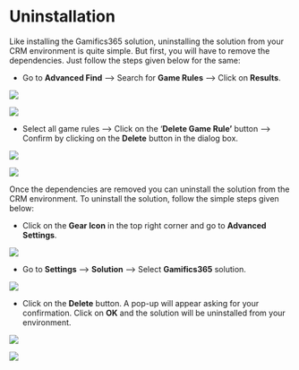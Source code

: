 # Uninstallation

Like installing the Gamifics365 solution, uninstalling the solution from your CRM environment is quite simple. But first, you will have to remove the dependencies. Just follow the steps given below for the same:

* Go to **Advanced Find** --> Search for **Game Rules** --> Click on **Results**.

![](<../.gitbook/assets/Uninstall Gamifics365\_5.png>)

![](<../.gitbook/assets/Uninstall Gamifics365\_2.png>)

* Select all game rules --> Click on the ‘**Delete Game Rule’** button --> Confirm by clicking on the **Delete** button in the dialog box.

![](<../.gitbook/assets/Uninstall Gamifics365\_3.png>)

![](<../.gitbook/assets/Uninstall Gamifics365\_4.png>)

Once the dependencies are removed you can uninstall the solution from the CRM environment. To uninstall the solution, follow the simple steps given below:

* Click on the **Gear Icon** in the top right corner and go to **Advanced Settings**.

![](<../.gitbook/assets/Uninstall Gamifics365\_1.png>)

* Go to **Settings** --> **Solution** --> Select **Gamifics365** solution.

![](<../.gitbook/assets/Uninstall\_1 (5).png>)

* Click on the **Delete** button. A pop-up will appear asking for your confirmation. Click on **OK** and the solution will be uninstalled from your environment.

![](<../.gitbook/assets/Uninstall\_2 (4).png>)

![](<../.gitbook/assets/Uninstall\_3 (2).png>)
